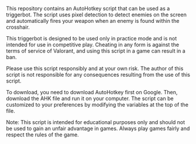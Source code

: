 This repository contains an AutoHotkey script that can be used as a triggerbot. The script uses pixel detection to detect enemies on the screen and automatically fires your weapon when an enemy is found within the crosshair.

This triggerbot is designed to be used only in practice mode and is not intended for use in competitive play. Cheating in any form is against the terms of service of Valorant, and using this script in a game can result in a ban.

Please use this script responsibly and at your own risk. The author of this script is not responsible for any consequences resulting from the use of this script.

To download, you need to download AutoHotkey first on Google. Then, download the AHK file and run it on your computer. The script can be customized to your preferences by modifying the variables at the top of the file.

Note: This script is intended for educational purposes only and should not be used to gain an unfair advantage in games. Always play games fairly and respect the rules of the game.

